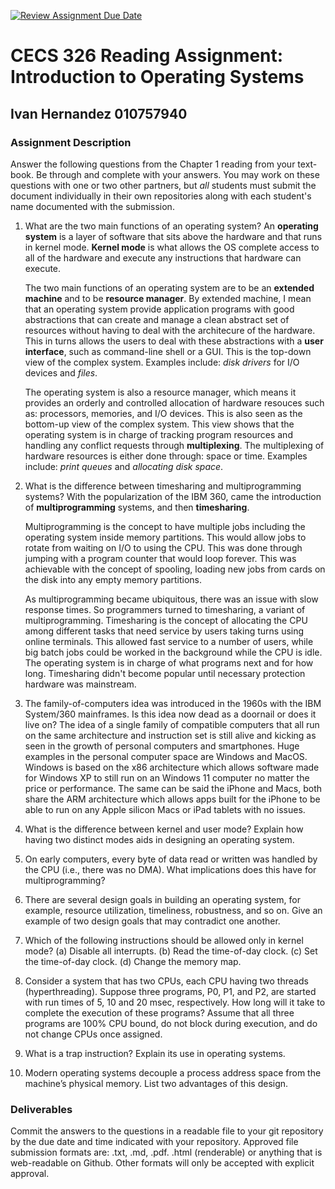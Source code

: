 [![Review Assignment Due Date](https://classroom.github.com/assets/deadline-readme-button-24ddc0f5d75046c5622901739e7c5dd533143b0c8e959d652212380cedb1ea36.svg)](https://classroom.github.com/a/SqkZA8g-)
# CECS 326 Reading Assignment: Introduction to Operating Systems
## Ivan Hernandez 010757940

### Assignment Description
Answer the following questions from the Chapter 1 reading from your text- book. Be through and complete with your answers. You may work on these questions with one or two other partners, but *all* students must submit the document individually in their own repositories along with each student's name documented with the submission.

1. What are the two main functions of an operating system?
    An **operating system** is a layer of software that sits above the hardware and that runs in kernel mode.
    **Kernel mode** is what allows the OS complete access to all of the hardware and execute any instructions that hardware can execute. 

    The two main functions of an operating system are to be an **extended machine** and to be **resource manager**.
    By extended machine, I mean that an operating system provide application programs with good abstractions that can create and manage a clean abstract set of resources without having to deal with the architecure of the hardware. This in turns allows the users to deal with these abstractions with a **user interface**, such as command-line shell or a GUI. This is the top-down view of the complex system. Examples include: *disk drivers* for I/O devices and *files*. 

    The operating system is also a resource manager, which means it provides an orderly and controlled allocation of hardware resouces such as: processors, memories, and I/O devices. This is also seen as the bottom-up view of the complex system. This view shows that the operating system is in charge of tracking program resources and handling any conflict requests through **multiplexing**. The multiplexing of hardware resources is either done through: space or time. Examples include: *print queues* and *allocating disk space*.
    
2. What is the difference between timesharing and multiprogramming systems?
    With the popularization of the IBM 360, came the introduction of **multiprogramming** systems, and then **timesharing**. 
    
    Multiprogramming is the concept to have multiple jobs including the operating system inside memory partitions. This would allow jobs to rotate from waiting on I/O to using the CPU. This was done through jumping with a program counter that would loop forever. This was achievable with the concept of spooling, loading new jobs from cards on the disk into any empty memory partitions.

    As multiprogramming became ubiquitous, there was an issue with slow response times. So programmers turned to timesharing, a variant of multiprogramming. Timesharing is the concept of allocating the CPU among different tasks that need service by users taking turns using online terminals. This allowed fast service to a number of users, while big batch jobs could be worked in the background while the CPU is idle. The operating system is in charge of what programs next and for how long. Timesharing didn't become popular until necessary protection hardware was mainstream. 

     

3. The family-of-computers idea was introduced in the 1960s with the IBM System/360 mainframes. Is this idea now dead as a doornail or does it live on?
The idea of a single family of compatible computers that all run on the same architecture and instruction set is still alive and kicking as seen in the growth of personal computers and smartphones. Huge examples in the personal computer space are Windows and MacOS. Windows is based on the x86 architecture which allows software made for Windows XP to still run on an Windows 11 computer no matter the price or performance. The same can be said the iPhone and Macs, both share the ARM architecture which allows apps built for the iPhone to be able to run on any Apple silicon Macs or iPad tablets with no issues.

4. What is the difference between kernel and user mode? Explain how having two distinct modes aids in designing an operating system.

5. On early computers, every byte of data read or written was handled by the CPU (i.e., there was no DMA). What implications does this have for multiprogramming?

6. There are several design goals in building an operating system, for example, resource utilization, timeliness, robustness, and so on. Give an example of two design goals that may contradict one another.

7. Which of the following instructions should be allowed only in kernel mode?
    (a) Disable all interrupts.
    (b) Read the time-of-day clock.
    (c) Set the time-of-day clock. (d) Change the memory map.

8. Consider a system that has two CPUs, each CPU having two threads (hyperthreading). Suppose three programs, P0, P1, and P2, are started with run times of 5, 10 and 20 msec, respectively. How long will it take to complete the execution of these programs? Assume that all three programs are 100% CPU bound, do not block during execution, and do not change CPUs once assigned.

9. What is a trap instruction? Explain its use in operating systems.

10. Modern operating systems decouple a process address space from the machine’s physical memory. List two advantages of this design.

### Deliverables
Commit the answers to the questions in a readable file to your git repository by the due date and time indicated with your repository. Approved file submission formats are: .txt, .md, .pdf. .html (renderable) or anything that is web-readable on Github. Other formats will only be accepted with explicit approval.
